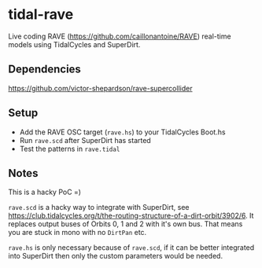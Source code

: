 # tidal-rave

Live coding RAVE (https://github.com/caillonantoine/RAVE) real-time models using TidalCycles and SuperDirt.

## Dependencies

https://github.com/victor-shepardson/rave-supercollider

## Setup

- Add the RAVE OSC target (`rave.hs`) to your TidalCycles Boot.hs
- Run `rave.scd` after SuperDirt has started
- Test the patterns in `rave.tidal`

## Notes

This is a hacky PoC =)

`rave.scd` is a hacky way to integrate with SuperDirt, see https://club.tidalcycles.org/t/the-routing-structure-of-a-dirt-orbit/3902/6.
It replaces output buses of Orbits 0, 1 and 2 with it's own bus. 
That means you are stuck in mono with no `DirtPan` etc.

`rave.hs` is only necessary because of `rave.scd`, if it can be better integrated into SuperDirt then only the custom parameters would be needed.
